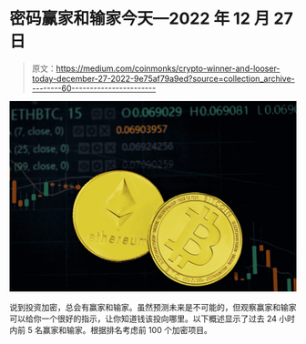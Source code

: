 # 密码赢家和输家今天—2022 年 12 月 27 日

> 原文：<https://medium.com/coinmonks/crypto-winner-and-looser-today-december-27-2022-9e75af79a9ed?source=collection_archive---------60----------------------->

![](img/2b9edc681855ce2554a17855a3cacf81.png)

说到投资加密，总会有赢家和输家。虽然预测未来是不可能的，但观察赢家和输家可以给你一个很好的指示，让你知道钱该投向哪里。以下概述显示了过去 24 小时内前 5 名赢家和输家。根据排名考虑前 100 个加密项目。